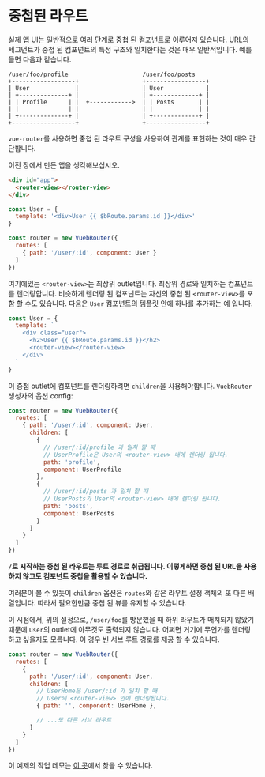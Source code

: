 # 중첩된 라우트

실제 앱 UI는 일반적으로 여러 단계로 중첩 된 컴포넌트로 이루어져 있습니다. URL의 세그먼트가 중첩 된 컴포넌트의 특정 구조와 일치한다는 것은 매우 일반적입니다. 예를 들면 다음과 같습니다.

```
/user/foo/profile                     /user/foo/posts
+------------------+                  +-----------------+
| User             |                  | User            |
| +--------------+ |                  | +-------------+ |
| | Profile      | |  +------------>  | | Posts       | |
| |              | |                  | |             | |
| +--------------+ |                  | +-------------+ |
+------------------+                  +-----------------+
```

`vue-router`를 사용하면 중첩 된 라우트 구성을 사용하여 관계를 표현하는 것이 매우 간단합니다.

이전 장에서 만든 앱을 생각해보십시오.

``` html
<div id="app">
  <router-view></router-view>
</div>
```

``` js
const User = {
  template: '<div>User {{ $bRoute.params.id }}</div>'
}

const router = new VuebRouter({
  routes: [
    { path: '/user/:id', component: User }
  ]
})
```

여기에있는 `<router-view>`는 최상위 outlet입니다. 최상위 경로와 일치하는 컴포넌트를 렌더링합니다. 비슷하게 렌더링 된 컴포넌트는 자신의 중첩 된 `<router-view>`를 포함 할 수도 있습니다. 다음은 `User` 컴포넌트의 템플릿 안에 하나를 추가하는 예 입니다.

``` js
const User = {
  template: `
    <div class="user">
      <h2>User {{ $bRoute.params.id }}</h2>
      <router-view></router-view>
    </div>
  `
}
```

이 중첩 outlet에 컴포넌트를 렌더링하려면 `children`을 사용해야합니다.
`VuebRouter` 생성자의 옵션 config:

``` js
const router = new VuebRouter({
  routes: [
    { path: '/user/:id', component: User,
      children: [
        {
          // /user/:id/profile 과 일치 할 때
          // UserProfile은 User의 <router-view> 내에 렌더링 됩니다.
          path: 'profile',
          component: UserProfile
        },
        {
          // /user/:id/posts 과 일치 할 때
          // UserPosts가 User의 <router-view> 내에 렌더링 됩니다.
          path: 'posts',
          component: UserPosts
        }
      ]
    }
  ]
})
```

**`/`로 시작하는 중첩 된 라우트는 루트 경로로 취급됩니다. 이렇게하면 중첩 된 URL을 사용하지 않고도 컴포넌트 중첩을 활용할 수 있습니다.**

여러분이 볼 수 있듯이 `children` 옵션은 `routes`와 같은 라우트 설정 객체의 또 다른 배열입니다. 따라서 필요한만큼 중첩 된 뷰를 유지할 수 있습니다.

이 시점에서, 위의 설정으로, `/user/foo`를 방문했을 때 하위 라우트가 매치되지 않았기 때문에 `User`의 outlet에 아무것도 출력되지 않습니다. 어쩌면 거기에 무언가를 렌더링하고 싶을지도 모릅니다. 이 경우 빈 서브 루트 경로를 제공 할 수 있습니다.

``` js
const router = new VuebRouter({
  routes: [
    {
      path: '/user/:id', component: User,
      children: [
        // UserHome은 /user/:id 가 일치 할 때
        // User의 <router-view> 안에 렌더링됩니다.
        { path: '', component: UserHome },

        // ...또 다른 서브 라우트
      ]
    }
  ]
})
```

이 예제의 작업 데모는 [이 곳](http://jsfiddle.net/yyx990803/L7hscd8h/)에서 찾을 수 있습니다.
